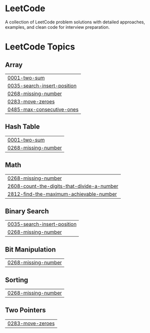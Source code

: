 # LeetCode
A collection of LeetCode problem solutions with detailed approaches, examples, and clean code for interview preparation.

<!---LeetCode Topics Start-->
# LeetCode Topics
## Array
|  |
| ------- |
| [0001-two-sum](https://github.com/Harsha-2603/LeetCode/tree/master/0001-two-sum) |
| [0035-search-insert-position](https://github.com/Harsha-2603/LeetCode/tree/master/0035-search-insert-position) |
| [0268-missing-number](https://github.com/Harsha-2603/LeetCode/tree/master/0268-missing-number) |
| [0283-move-zeroes](https://github.com/Harsha-2603/LeetCode/tree/master/0283-move-zeroes) |
| [0485-max-consecutive-ones](https://github.com/Harsha-2603/LeetCode/tree/master/0485-max-consecutive-ones) |
## Hash Table
|  |
| ------- |
| [0001-two-sum](https://github.com/Harsha-2603/LeetCode/tree/master/0001-two-sum) |
| [0268-missing-number](https://github.com/Harsha-2603/LeetCode/tree/master/0268-missing-number) |
## Math
|  |
| ------- |
| [0268-missing-number](https://github.com/Harsha-2603/LeetCode/tree/master/0268-missing-number) |
| [2608-count-the-digits-that-divide-a-number](https://github.com/Harsha-2603/LeetCode/tree/master/2608-count-the-digits-that-divide-a-number) |
| [2812-find-the-maximum-achievable-number](https://github.com/Harsha-2603/LeetCode/tree/master/2812-find-the-maximum-achievable-number) |
## Binary Search
|  |
| ------- |
| [0035-search-insert-position](https://github.com/Harsha-2603/LeetCode/tree/master/0035-search-insert-position) |
| [0268-missing-number](https://github.com/Harsha-2603/LeetCode/tree/master/0268-missing-number) |
## Bit Manipulation
|  |
| ------- |
| [0268-missing-number](https://github.com/Harsha-2603/LeetCode/tree/master/0268-missing-number) |
## Sorting
|  |
| ------- |
| [0268-missing-number](https://github.com/Harsha-2603/LeetCode/tree/master/0268-missing-number) |
## Two Pointers
|  |
| ------- |
| [0283-move-zeroes](https://github.com/Harsha-2603/LeetCode/tree/master/0283-move-zeroes) |
<!---LeetCode Topics End-->